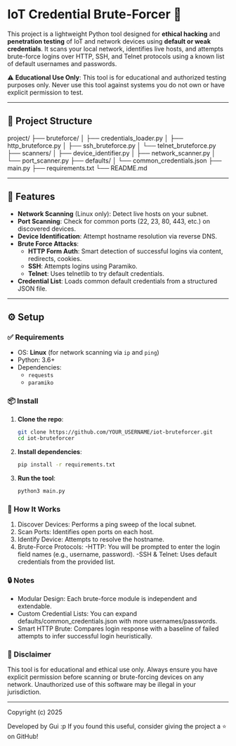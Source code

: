 # IoT Credential Brute-Forcer 🔐

This project is a lightweight Python tool designed for **ethical hacking** and **penetration testing** of IoT and network devices using **default or weak credentials**. It scans your local network, identifies live hosts, and attempts brute-force logins over HTTP, SSH, and Telnet protocols using a known list of default usernames and passwords.

⚠️ **Educational Use Only**: This tool is for educational and authorized testing purposes only. Never use this tool against systems you do not own or have explicit permission to test.

---

## 📁 Project Structure

project/
├── bruteforce/
│ ├── credentials_loader.py
│ ├── http_bruteforce.py
│ ├── ssh_bruteforce.py
│ └── telnet_bruteforce.py
├── scanners/
│ ├── device_identifier.py
│ ├── network_scanner.py
│ └── port_scanner.py
├── defaults/
│ └── common_credentials.json
├── main.py
├── requirements.txt
└── README.md

---

## 🚀 Features

- **Network Scanning** (Linux only): Detect live hosts on your subnet.
- **Port Scanning**: Check for common ports (22, 23, 80, 443, etc.) on discovered devices.
- **Device Identification**: Attempt hostname resolution via reverse DNS.
- **Brute Force Attacks**:
  - **HTTP Form Auth**: Smart detection of successful logins via content, redirects, cookies.
  - **SSH**: Attempts logins using Paramiko.
  - **Telnet**: Uses telnetlib to try default credentials.
- **Credential List**: Loads common default credentials from a structured JSON file.

---

## ⚙️ Setup

### ✅ Requirements

- OS: **Linux** (for network scanning via `ip` and `ping`)
- Python: 3.6+
- Dependencies:
  - `requests`
  - `paramiko`

### 📦 Install

1. **Clone the repo**:
   ```bash
   git clone https://github.com/YOUR_USERNAME/iot-bruteforcer.git
   cd iot-bruteforcer
2. **Install dependencies**:
   ```bash
   pip install -r requirements.txt
3. **Run the tool**:
   ```bash
   python3 main.py

### 📘 How It Works

1. Discover Devices: Performs a ping sweep of the local subnet.
2. Scan Ports: Identifies open ports on each host.
3. Identify Device: Attempts to resolve the hostname.
4. Brute-Force Protocols:
  -HTTP: You will be prompted to enter the login field names (e.g., username, password).
  -SSH & Telnet: Uses default credentials from the provided list.

### 🔒 Notes

- Modular Design: Each brute-force module is independent and extendable.
- Custom Credential Lists: You can expand defaults/common_credentials.json with more usernames/passwords.
- Smart HTTP Brute: Compares login response with a baseline of failed attempts to infer successful login heuristically.

### 🧪 Disclaimer

This tool is for educational and ethical use only. Always ensure you have explicit permission before scanning or brute-forcing devices on any network. Unauthorized use of this software may be illegal in your jurisdiction.

---

Copyright (c) 2025 

Developed by Gui :p
If you found this useful, consider giving the project a ⭐ on GitHub!

